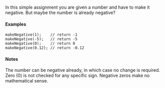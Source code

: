 In this simple assignment you are given a number and have to make it negative. But maybe the number is already negative?

#### Examples
```
makeNegative(1);    // return -1
makeNegative(-5);   // return -5
makeNegative(0);    // return 0
makeNegative(0.12); // return -0.12
```
#### Notes
The number can be negative already, in which case no change is required.
Zero (0) is not checked for any specific sign. Negative zeros make no mathematical sense.